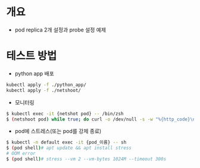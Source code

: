 # 개요
* pod replica 2개 설정과 probe 설정 예제

# 테스트 방법

* python app 배포

```sh
kubectl apply -f ./python_app/
kubectl apply -f ./netshoot/
```

* 모니터링

```sh
$ kubectl exec -it {netshot pod} -- /bin/zsh
$ (netshoot pod) while true; do curl -o /dev/null -s -w "%{http_code}\n" python-app-lazyboot/ping; sleep 0.2; done
```

* pod에 스트레스(또는 pod를 강제 종료)

```sh
$ kubectl -n default exec -it {pod_이름} -- sh
$ (pod shell)# apt update && apt install stress
# OOM error
$ (pod shell)# stress --vm 2 --vm-bytes 1024M --timeout 300s
```
